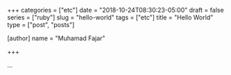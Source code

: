 +++
categories = ["etc"]
date = "2018-10-24T08:30:23-05:00"
draft = false
series = ["ruby"]
slug = "hello-world"
tags = ["etc"]
title = "Hello World"
type = ["post", "posts"]

[author]
  name = "Muhamad Fajar"

+++

...

